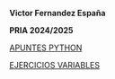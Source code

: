 **Victor Fernandez España**

**PRIA 2024/2025**



[APUNTES PYTHON](01-Apuntes/)

[EJERCICIOS VARIABLES](01-Variables/)